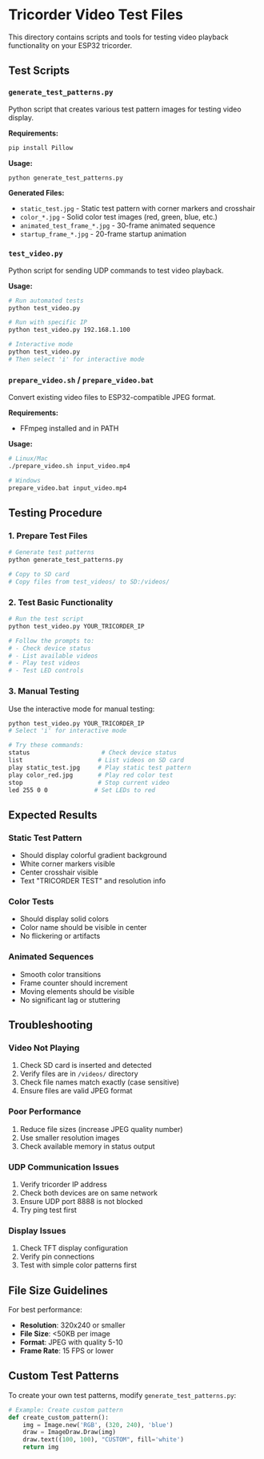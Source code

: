 # Tricorder Video Test Files

This directory contains scripts and tools for testing video playback functionality on your ESP32 tricorder.

## Test Scripts

### `generate_test_patterns.py`
Python script that creates various test pattern images for testing video display.

**Requirements:**
```bash
pip install Pillow
```

**Usage:**
```bash
python generate_test_patterns.py
```

**Generated Files:**
- `static_test.jpg` - Static test pattern with corner markers and crosshair
- `color_*.jpg` - Solid color test images (red, green, blue, etc.)
- `animated_test_frame_*.jpg` - 30-frame animated sequence
- `startup_frame_*.jpg` - 20-frame startup animation

### `test_video.py`
Python script for sending UDP commands to test video playback.

**Usage:**
```bash
# Run automated tests
python test_video.py

# Run with specific IP
python test_video.py 192.168.1.100

# Interactive mode
python test_video.py
# Then select 'i' for interactive mode
```

### `prepare_video.sh` / `prepare_video.bat`
Convert existing video files to ESP32-compatible JPEG format.

**Requirements:**
- FFmpeg installed and in PATH

**Usage:**
```bash
# Linux/Mac
./prepare_video.sh input_video.mp4

# Windows
prepare_video.bat input_video.mp4
```

## Testing Procedure

### 1. Prepare Test Files
```bash
# Generate test patterns
python generate_test_patterns.py

# Copy to SD card
# Copy files from test_videos/ to SD:/videos/
```

### 2. Test Basic Functionality
```bash
# Run the test script
python test_video.py YOUR_TRICORDER_IP

# Follow the prompts to:
# - Check device status
# - List available videos
# - Play test videos
# - Test LED controls
```

### 3. Manual Testing
Use the interactive mode for manual testing:
```bash
python test_video.py YOUR_TRICORDER_IP
# Select 'i' for interactive mode

# Try these commands:
status                    # Check device status
list                     # List videos on SD card
play static_test.jpg     # Play static test pattern
play color_red.jpg       # Play red color test
stop                     # Stop current video
led 255 0 0             # Set LEDs to red
```

## Expected Results

### Static Test Pattern
- Should display colorful gradient background
- White corner markers visible
- Center crosshair visible
- Text "TRICORDER TEST" and resolution info

### Color Tests
- Should display solid colors
- Color name should be visible in center
- No flickering or artifacts

### Animated Sequences
- Smooth color transitions
- Frame counter should increment
- Moving elements should be visible
- No significant lag or stuttering

## Troubleshooting

### Video Not Playing
1. Check SD card is inserted and detected
2. Verify files are in `/videos/` directory
3. Check file names match exactly (case sensitive)
4. Ensure files are valid JPEG format

### Poor Performance
1. Reduce file sizes (increase JPEG quality number)
2. Use smaller resolution images
3. Check available memory in status output

### UDP Communication Issues
1. Verify tricorder IP address
2. Check both devices are on same network
3. Ensure UDP port 8888 is not blocked
4. Try ping test first

### Display Issues
1. Check TFT display configuration
2. Verify pin connections
3. Test with simple color patterns first

## File Size Guidelines

For best performance:
- **Resolution**: 320x240 or smaller
- **File Size**: <50KB per image
- **Format**: JPEG with quality 5-10
- **Frame Rate**: 15 FPS or lower

## Custom Test Patterns

To create your own test patterns, modify `generate_test_patterns.py`:

```python
# Example: Create custom pattern
def create_custom_pattern():
    img = Image.new('RGB', (320, 240), 'blue')
    draw = ImageDraw.Draw(img)
    draw.text((100, 100), "CUSTOM", fill='white')
    return img
```
